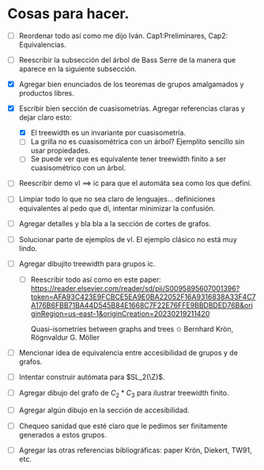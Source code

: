 # Cosas para hacer.

- [ ] Reordenar todo así como me dijo Iván. Cap1:Preliminares, Cap2: Equivalencias.

- [ ] Reescribir la subsección del árbol de Bass Serre de la manera que aparece en la siguiente subsección.

- [x] Agregar bien enunciados de los teoremas de grupos amalgamados y productos libres.

- [x] Escribir bien sección de cuasisometrías. Agregar referencias claras y dejar claro esto:
  - [x] El treewidth es un invariante por cuasisometría.
  - [ ] La grilla no es cuasisométrica con un árbol? Ejemplito sencillo sin usar propiedades.
  - [ ] Se puede ver que es equivalente tener treewidth finito a ser cuasisométrico con un árbol.
  
- [ ] Reescribir demo vl $\implies$ ic para que el automáta sea como los que definí.

- [ ] Limpiar todo lo que no sea claro de lenguajes... definiciones equivalentes al pedo que dí, intentar minimizar la confusión.

- [ ] Agregar detalles y bla bla a la sección de cortes de grafos.

- [ ] Solucionar parte de ejemplos de vl. El ejemplo clásico no está muy lindo.

- [ ] Agregar dibujito treewidth para grupos ic.

  - [ ] Reescribir todo así como en este paper: https://reader.elsevier.com/reader/sd/pii/S0095895607001396?token=AFA93C423E9FCBCE5EA9E0BA22052F16A9316838A33F4C7A176B6FBB71BA44D545B84E1668C7F22E76FFE9BBDBDED76B&originRegion=us-east-1&originCreation=20230219211420

    Quasi-isometries between graphs and trees ✩
    Bernhard Krön, Rögnvaldur G. Möller 

- [ ] Mencionar idea de equivalencia entre accesibilidad de grupos y de grafos.

- [ ] Intentar construir autómata para $SL_2(\Z)$.

- [ ] Agregar dibujo del grafo de $C_2 \ast C_3$ para ilustrar treewidth finito.

- [ ] Agregar algún dibujo en la sección de accesibilidad. 

- [ ] Chequeo sanidad que esté claro que le pedimos ser finitamente generados a estos grupos. 

- [ ] Agregar las otras referencias bibliográficas: paper Krön, Diekert, TW91, etc.

